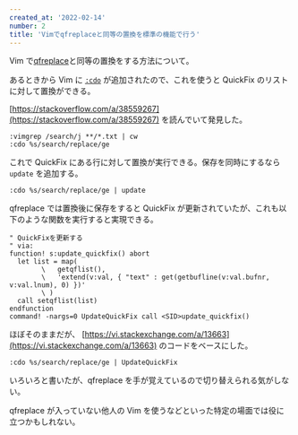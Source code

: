 ```yaml
---
created_at: '2022-02-14'
number: 2
title: 'Vimでqfreplaceと同等の置換を標準の機能で行う'
---
```


Vim で[qfreplace](https://github.com/thinca/vim-qfreplace)と同等の置換をする方法について。

あるときから Vim に [`:cdo`](https://vim-jp.org/vimdoc-ja/quickfix.html#:cdo) が追加されたので、これを使うと QuickFix のリストに対して置換ができる。

[https://stackoverflow.com/a/38559267](https://stackoverflow.com/a/38559267) を読んでいて発見した。

```vim
:vimgrep /search/j **/*.txt | cw
:cdo %s/search/replace/ge
```

これで QuickFix にある行に対して置換が実行できる。保存を同時にするなら `update` を追加する。

```vim
:cdo %s/search/replace/ge | update
```

qfreplace では置換後に保存をすると QuickFix が更新されていたが、これも以下のような関数を実行すると実現できる。

```vim
" QuickFixを更新する
" via:
function! s:update_quickfix() abort
  let list = map(
        \   getqflist(),
        \   'extend(v:val, { "text" : get(getbufline(v:val.bufnr, v:val.lnum), 0) })'
        \ )
  call setqflist(list)
endfunction
command! -nargs=0 UpdateQuickFix call <SID>update_quickfix()
```

ほぼそのままだが、 [https://vi.stackexchange.com/a/13663](https://vi.stackexchange.com/a/13663) のコードをベースにした。

```vim
:cdo %s/search/replace/ge | UpdateQuickFix
```

いろいろと書いたが、qfreplace を手が覚えているので切り替えられる気がしない。

qfreplace が入っていない他人の Vim を使うなどといった特定の場面では役に立つかもしれない。
